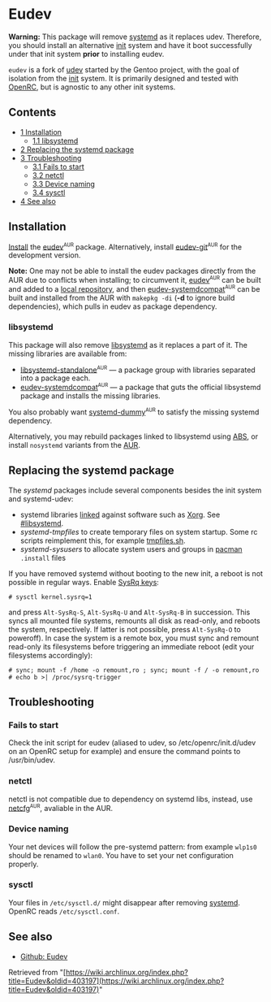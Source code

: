 # Eudev

**Warning:** This package will remove [systemd](/index.php/Systemd "Systemd") as it replaces udev. Therefore, you should install an alternative [init](/index.php/Init "Init") system and have it boot successfully under that init system **prior** to installing eudev.

`eudev` is a fork of [udev](/index.php/Udev "Udev") started by the Gentoo project, with the goal of isolation from the [init](/index.php/Init "Init") system. It is primarily designed and tested with [OpenRC](/index.php/OpenRC "OpenRC"), but is agnostic to any other init systems.

## Contents

*   [1 Installation](#Installation)
    *   [1.1 libsystemd](#libsystemd)
*   [2 Replacing the systemd package](#Replacing_the_systemd_package)
*   [3 Troubleshooting](#Troubleshooting)
    *   [3.1 Fails to start](#Fails_to_start)
    *   [3.2 netctl](#netctl)
    *   [3.3 Device naming](#Device_naming)
    *   [3.4 sysctl](#sysctl)
*   [4 See also](#See_also)

## Installation

[Install](/index.php/Install "Install") the [eudev](https://aur.archlinux.org/packages/eudev/)<sup><small>AUR</small></sup> package. Alternatively, install [eudev-git](https://aur.archlinux.org/packages/eudev-git/)<sup><small>AUR</small></sup> for the development version.

**Note:** One may not be able to install the eudev packages directly from the AUR due to conflicts when installing; to circumvent it, [eudev](https://aur.archlinux.org/packages/eudev/)<sup><small>AUR</small></sup> can be built and added to a [local repository](/index.php/Local_repository "Local repository"), and then [eudev-systemdcompat](https://aur.archlinux.org/packages/eudev-systemdcompat/)<sup><small>AUR</small></sup> can be built and installed from the AUR with `makepkg -di` (**-d** to ignore build dependencies), which pulls in eudev as package dependency.

### libsystemd

This package will also remove [libsystemd](https://www.archlinux.org/packages/?name=libsystemd) as it replaces a part of it. The missing libraries are available from:

*   [libsystemd-standalone](https://aur.archlinux.org/packages/libsystemd-standalone/)<sup><small>AUR</small></sup> — a package group with libraries separated into a package each.
*   [eudev-systemdcompat](https://aur.archlinux.org/packages/eudev-systemdcompat/)<sup><small>AUR</small></sup> — a package that guts the official libsystemd package and installs the missing libraries.

You also probably want [systemd-dummy](https://aur.archlinux.org/packages/systemd-dummy/)<sup><small>AUR</small></sup> to satisfy the missing systemd dependency.

Alternatively, you may rebuild packages linked to libsystemd using [ABS](/index.php/ABS "ABS"), or install `nosystemd` variants from the [AUR](/index.php/AUR "AUR").

## Replacing the systemd package

The _systemd_ packages include several components besides the init system and systemd-udev:

*   systemd libraries [linked](https://en.wikipedia.org/wiki/Dynamic_linker "wikipedia:Dynamic linker") against software such as [Xorg](/index.php/Xorg "Xorg"). See [#libsystemd](#libsystemd).
*   _systemd-tmpfiles_ to create temporary files on system startup. Some rc scripts reimplement this, for example [tmpfiles.sh](https://github.com/OpenRC/openrc/blob/master/sh/tmpfiles.sh.in).
*   _systemd-sysusers_ to allocate system users and groups in [pacman](/index.php/Pacman "Pacman") `.install` files

If you have removed systemd without booting to the new init, a reboot is not possible in regular ways. Enable [SysRq keys](https://en.wikipedia.org/wiki/Magic_SysRq_key "wikipedia:Magic SysRq key"):

```
# sysctl kernel.sysrq=1

```

and press `Alt-SysRq-S`, `Alt-SysRq-U` and `Alt-SysRq-B` in succession. This syncs all mounted file systems, remounts all disk as read-only, and reboots the system, respectively. If latter is not possible, press `Alt-SysRq-O` to poweroff). In case the system is a remote box, you must sync and remount read-only its filesystems before triggering an immediate reboot (edit your filesystems accordingly):

```
# sync; mount -f /home -o remount,ro ; sync; mount -f / -o remount,ro
# echo b >| /proc/sysrq-trigger

```

## Troubleshooting

### Fails to start

Check the init script for eudev (aliased to udev, so /etc/openrc/init.d/udev on an OpenRC setup for example) and ensure the command points to /usr/bin/udev.

### netctl

netctl is not compatible due to dependency on systemd libs, instead, use [netcfg](https://aur.archlinux.org/packages/netcfg/)<sup><small>AUR</small></sup>, avaliable in the AUR.

### Device naming

Your net devices will follow the pre-systemd pattern: from example `wlp1s0` should be renamed to `wlan0`. You have to set your net configuration properly.

### sysctl

Your files in `/etc/sysctl.d/` might disappear after removing [systemd](https://www.archlinux.org/packages/?name=systemd). OpenRC reads `/etc/sysctl.conf`.

## See also

*   [Github: Eudev](https://github.com/gentoo/eudev)

Retrieved from "[https://wiki.archlinux.org/index.php?title=Eudev&oldid=403197](https://wiki.archlinux.org/index.php?title=Eudev&oldid=403197)"